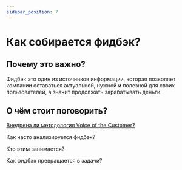 ```yaml
---
sidebar_position: 7
---
```


# Как собирается фидбэк?

## Почему это важно? 
Фидбэк это один из источников информации, которая позволяет компании оставаться актуальной, нужной и полезной для своих пользователей, а значит продолжать зарабатывать деньги.

## О чём стоит поговорить?

[Внедрена ли методология Voice of the Customer?](./voc.md)

Как часто анализируется фидбэк?

Кто этим занимается?

Как фидбэк превращается в задачи? 